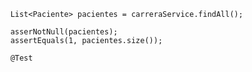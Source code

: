 
        List<Paciente> pacientes = carreraService.findAll(); 
        
        asserNotNull(pacientes); 
        assertEquals(1, pacientes.size());

        @Test
